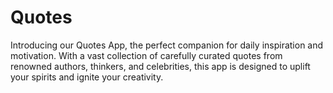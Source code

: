 # Quotes
Introducing our Quotes App, the perfect companion for daily inspiration and motivation. With a vast collection of carefully curated quotes from renowned authors, thinkers, and celebrities, this app is designed to uplift your spirits and ignite your creativity.
